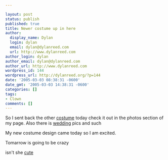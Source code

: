 ```yaml
---

layout: post
status: publish
published: true
title: Newer costume up in here
author:
  display_name: Dylan
  login: dylan
  email: dylan@dylanreed.com
  url: http://www.dylanreed.com
author_login: dylan
author_email: dylan@dylanreed.com
author_url: http://www.dylanreed.com
wordpress_id: 144
wordpress_url: http://dylanreed.org/?p=144
date: '2005-03-03 08:38:31 -0600'
date_gmt: '2005-03-03 14:38:31 -0600'
categories: []
tags:
- Clown
comments: []
---
```


So I sent back the other [costume][1] today check it out in the photos section of my page. Also there is [wedding][2] pics and such

   [1]: http://dylanreed.org/media/album05
   [2]: http://dylanreed.org/media/album02

My new costume design came today so I am excited. 

Tomarrow is going to be crazy

isn't she [cute][3]

   [3]: http://dylanreed.org/media/Family/IMG_0523

